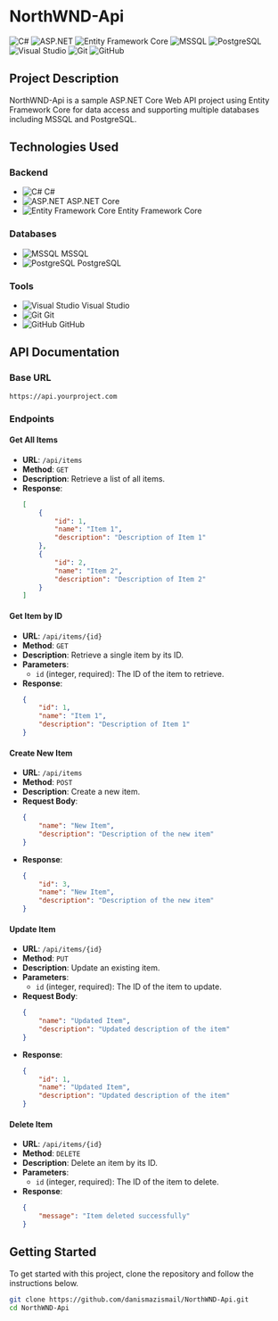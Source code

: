 # NorthWND-Api

![C#](https://upload.wikimedia.org/wikipedia/commons/4/4f/Csharp_Logo.png) ![ASP.NET](https://upload.wikimedia.org/wikipedia/commons/e/ee/.NET_Core_Logo.svg) ![Entity Framework Core](https://upload.wikimedia.org/wikipedia/commons/6/68/Entity_Framework.png) ![MSSQL](https://upload.wikimedia.org/wikipedia/commons/8/87/Microsoft_SQL_Server_Logo.png) ![PostgreSQL](https://upload.wikimedia.org/wikipedia/commons/2/29/Postgresql_elephant.svg) ![Visual Studio](https://upload.wikimedia.org/wikipedia/commons/5/59/Visual_Studio_Icon_2019.svg) ![Git](https://upload.wikimedia.org/wikipedia/commons/e/e0/Git-logo.svg) ![GitHub](https://upload.wikimedia.org/wikipedia/commons/9/91/Octicons-mark-github.svg)

## Project Description

NorthWND-Api is a sample ASP.NET Core Web API project using Entity Framework Core for data access and supporting multiple databases including MSSQL and PostgreSQL.

## Technologies Used

### Backend
- ![C#](https://upload.wikimedia.org/wikipedia/commons/4/4f/Csharp_Logo.png) C#
- ![ASP.NET](https://upload.wikimedia.org/wikipedia/commons/e/ee/.NET_Core_Logo.svg) ASP.NET Core
- ![Entity Framework Core](https://upload.wikimedia.org/wikipedia/commons/6/68/Entity_Framework.png) Entity Framework Core

### Databases
- ![MSSQL](https://upload.wikimedia.org/wikipedia/commons/8/87/Microsoft_SQL_Server_Logo.png) MSSQL
- ![PostgreSQL](https://upload.wikimedia.org/wikipedia/commons/2/29/Postgresql_elephant.svg) PostgreSQL

### Tools
- ![Visual Studio](https://upload.wikimedia.org/wikipedia/commons/5/59/Visual_Studio_Icon_2019.svg) Visual Studio
- ![Git](https://upload.wikimedia.org/wikipedia/commons/e/e0/Git-logo.svg) Git
- ![GitHub](https://upload.wikimedia.org/wikipedia/commons/9/91/Octicons-mark-github.svg) GitHub

## API Documentation

### Base URL
`https://api.yourproject.com`

### Endpoints

#### Get All Items

- **URL**: `/api/items`
- **Method**: `GET`
- **Description**: Retrieve a list of all items.
- **Response**:
    ```json
    [
        {
            "id": 1,
            "name": "Item 1",
            "description": "Description of Item 1"
        },
        {
            "id": 2,
            "name": "Item 2",
            "description": "Description of Item 2"
        }
    ]
    ```

#### Get Item by ID

- **URL**: `/api/items/{id}`
- **Method**: `GET`
- **Description**: Retrieve a single item by its ID.
- **Parameters**:
    - `id` (integer, required): The ID of the item to retrieve.
- **Response**:
    ```json
    {
        "id": 1,
        "name": "Item 1",
        "description": "Description of Item 1"
    }
    ```

#### Create New Item

- **URL**: `/api/items`
- **Method**: `POST`
- **Description**: Create a new item.
- **Request Body**:
    ```json
    {
        "name": "New Item",
        "description": "Description of the new item"
    }
    ```
- **Response**:
    ```json
    {
        "id": 3,
        "name": "New Item",
        "description": "Description of the new item"
    }
    ```

#### Update Item

- **URL**: `/api/items/{id}`
- **Method**: `PUT`
- **Description**: Update an existing item.
- **Parameters**:
    - `id` (integer, required): The ID of the item to update.
- **Request Body**:
    ```json
    {
        "name": "Updated Item",
        "description": "Updated description of the item"
    }
    ```
- **Response**:
    ```json
    {
        "id": 1,
        "name": "Updated Item",
        "description": "Updated description of the item"
    }
    ```

#### Delete Item

- **URL**: `/api/items/{id}`
- **Method**: `DELETE`
- **Description**: Delete an item by its ID.
- **Parameters**:
    - `id` (integer, required): The ID of the item to delete.
- **Response**:
    ```json
    {
        "message": "Item deleted successfully"
    }
    ```

## Getting Started

To get started with this project, clone the repository and follow the instructions below.

```bash
git clone https://github.com/danismazismail/NorthWND-Api.git
cd NorthWND-Api
